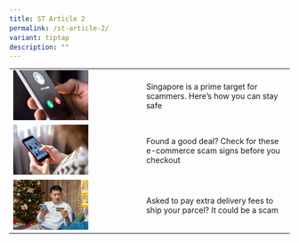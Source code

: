 ```yaml
---
title: ST Article 2
permalink: /st-article-2/
variant: tiptap
description: ""
---
```

<table style="minWidth: 50px">
<colgroup>
<col>
<col>
</colgroup>
<tbody>
<tr>
<td rowspan="1" colspan="1">
<div class="isomer-image-wrapper">
<img style="width: 60%;" height="auto" width="100%" alt="" src="/images/ST Article/st01.jpg">
</div>
</td>
<td rowspan="1" colspan="1">
<p>Singapore is a prime target for scammers. Here’s how you can stay safe</p>
</td>
</tr>
<tr>
<td rowspan="1" colspan="1">
<div class="isomer-image-wrapper">
<img style="width: 60%;" height="auto" width="100%" alt="" src="/images/ST Article/st02.jpg">
</div>
</td>
<td rowspan="1" colspan="1">
<p>Found a good deal? Check for these e-commerce scam signs before you checkout</p>
</td>
</tr>
<tr>
<td rowspan="1" colspan="1">
<div class="isomer-image-wrapper">
<img style="width: 60%;" height="auto" width="100%" alt="" src="/images/ST Article/st03.jpg">
</div>
</td>
<td rowspan="1" colspan="1">
<p>Asked to pay extra delivery fees to ship your parcel? It could be a scam</p>
</td>
</tr>
</tbody>
</table>
<p></p>